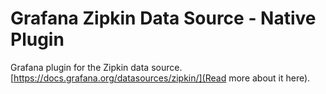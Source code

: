 # Grafana Zipkin Data Source - Native Plugin

Grafana plugin for the Zipkin data source. [https://docs.grafana.org/datasources/zipkin/](Read more about it here).
